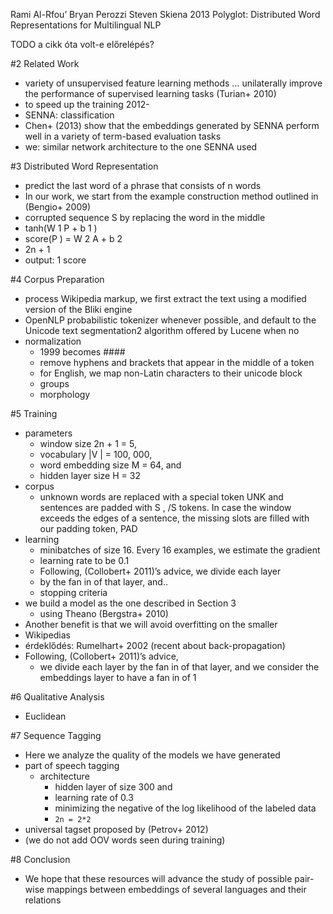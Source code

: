 Rami Al-Rfou’ Bryan Perozzi Steven Skiena
2013
Polyglot: Distributed Word Representations for Multilingual NLP

TODO
    a cikk óta volt-e előrelépés?

#2 Related Work

* variety of unsupervised feature learning methods ...  unilaterally improve
  the performance of supervised learning tasks (Turian+ 2010)
* to speed up the training 2012-
* SENNA: classification
* Chen+ (2013) show that the embeddings generated by SENNA perform well in a
  variety of term-based evaluation tasks
* we: similar network architecture to the one SENNA used

#3 Distributed Word Representation

* predict the last word of a phrase that consists of n words
* In our work, we start from the example construction method outlined in
  (Bengio+ 2009)
* corrupted sequence S by replacing the word in the middle
* tanh(W 1 P + b 1 )
* score(P ) = W 2 A + b 2
* 2n + 1
* output: 1 score

#4 Corpus Preparation

* process Wikipedia markup, we first extract the text using a modified version
  of the Bliki engine
* OpenNLP probabilistic tokenizer whenever possible, and 
  default to the Unicode text segmentation2 algorithm offered by Lucene when no
* normalization
  * 1999 becomes ####
  * remove hyphens and brackets that appear in the middle of a token
  * for English, we map non-Latin characters to their unicode block
  * groups
  * morphology

#5 Training

* parameters
  * window size 2n + 1 = 5,
  * vocabulary |V | = 100, 000,
  * word embedding size M = 64, and
  * hidden layer size H = 32
* corpus
  * unknown words are replaced with a special token UNK and sentences are
    padded with S , /S tokens. In case the window exceeds the edges of a
    sentence, the missing slots are filled with our padding token, PAD
* learning
  * minibatches of size 16. Every 16 examples, we estimate the gradient
  * learning rate to be 0.1
  * Following, (Collobert+ 2011)’s advice, we divide each layer
  * by the fan in of that layer, and..
  * stopping criteria
* we build a model as the one described in Section 3
  * using Theano (Bergstra+ 2010)
* Another benefit is that we will avoid overfitting on the smaller
* Wikipedias
* érdeklődés: Rumelhart+ 2002 (recent about back-propagation)
* Following, (Collobert+ 2011)’s advice,
  * we divide each layer by the fan in of that layer, and we consider the
    embeddings layer to have a fan in of 1

#6 Qualitative Analysis

* Euclidean

#7 Sequence Tagging

* Here we analyze the quality of the models we have generated
* part of speech tagging
  * architecture
    * hidden layer of size 300 and
    * learning rate of 0.3
    * minimizing the negative of the log likelihood of the labeled data
    * `2n = 2*2`
* universal tagset proposed by (Petrov+ 2012)
* (we do not add OOV words seen during training)

#8 Conclusion

* We hope that these resources will advance the study of possible pair-wise
  mappings between embeddings of several languages and their relations
